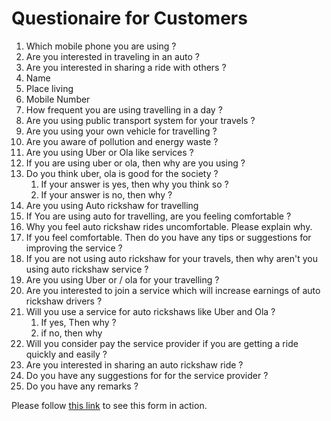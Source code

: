 # Questionaire for Customers

1. Which mobile phone you are using ?
2. Are you interested in traveling in an auto ?
3. Are you interested in sharing a ride with others ?
4. Name
5. Place living
6. Mobile Number
7. How frequent you are using travelling in a day ?
8. Are you using public transport system for your travels ?
9. Are you using your own vehicle for travelling ?
10. Are you aware of pollution and energy waste ?
11. Are you using Uber or Ola like services ?
12. If you are using uber or ola, then why are you using ?
13. Do you think uber, ola is good for the society ?
	1. If your answer is yes, then why you think so ?
	2. If your answer is no, then why ?
14. Are you using Auto rickshaw for travelling
15. If You are using auto for travelling, are you feeling comfortable ?
16. Why you feel auto rickshaw rides uncomfortable. Please explain why.
17. If you feel comfortable. Then do you have any tips or suggestions for improving the service ?
18. If you are not using auto rickshaw for your travels, then why aren't you using auto rickshaw service ?
19. Are you using Uber or / ola for your travelling ?
20. Are you interested to join a service which will increase earnings of auto rickshaw drivers ?
21. Will you use a service for auto rickshaws like Uber and Ola ?
	1. If yes, Then why ?
	2. if no, then why
22. Will you consider pay the service provider if you are getting a ride quickly and easily ?
23. Are you interested in sharing an auto rickshaw ride ?
24. Do you have any suggestions for for the service provider ?
25. Do you have any remarks ?


Please follow [this link](https://docs.google.com/forms/d/1ZhVelqQXxUWkLiesQTAf_tmiPaWea2s__XusrAPXjBk/) to see this form in action.




